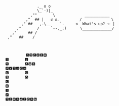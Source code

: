 ```
              ._ o o
              \_`-)|_             
           ,""       \             ___________
         ,"  ## |   ಠ ಠ.         /             \
       ," ##   ,-\__    `.     <  What's up? ✨ |
     ,"       /     `--._;)      \_____________/
   ,"     ## /
 ,"   ##    /
 
                  
                  
         🅳🅾🅲🅺🅴🆁
🆃       🅹       
🆈       🅰🆆🆂    
🅿🆈🆃🅷🅾🅽       
🅴       🅶       
🆂       🅾       
🅲                
🆁  
🅸  
🅿  
🆃🅴🆁🆁🅰🅵🅾🆁🅼 

 ```
<!--
**kreatemore/kreatemore** is a ✨ _special_ ✨ repository because its `README.md` (this file) appears on your GitHub profile.

Here are some ideas to get you started:

- 🔭 I’m currently working on ...
- 🌱 I’m currently learning ...
- 👯 I’m looking to collaborate on ...
- 🤔 I’m looking for help with ...
- 💬 Ask me about ...
- 📫 How to reach me: ...
- 😄 Pronouns: ...
- ⚡ Fun fact: ...
-->

